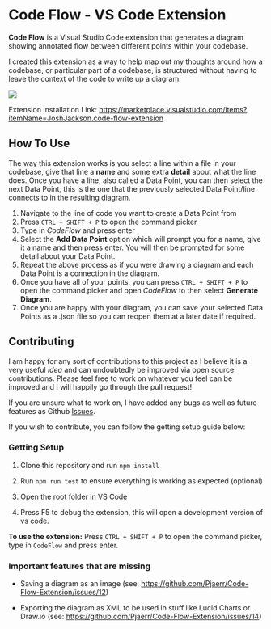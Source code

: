 # Code Flow - VS Code Extension

**Code Flow** is a Visual Studio Code extension that generates a diagram showing annotated flow between different points within your codebase.

I created this extension as a way to help map out my thoughts around how a codebase, or particular part of a codebase, is structured without having to leave the context of the code to write up a diagram.

![](https://media.giphy.com/media/THlJRdtu8OkSAhybNj/source.gif)

Extension Installation Link: https://marketplace.visualstudio.com/items?itemName=JoshJackson.code-flow-extension

## How To Use

The way this extension works is you select a line within a file in your codebase, give that line a **name** and some extra **detail** about what the line does. Once you have a line, also called a Data Point, you can then select the next Data Point, this is the one that the previously selected Data Point/line connects to in the resulting diagram.

1. Navigate to the line of code you want to create a Data Point from
1. Press `CTRL + SHIFT + P` to open the command picker
1. Type in _CodeFlow_ and press enter
1. Select the **Add Data Point** option which will prompt you for a name, give it a name and then press enter. You will then be prompted for some detail about your Data Point.
1. Repeat the above process as if you were drawing a diagram and each Data Point is a connection in the diagram.
1. Once you have all of your points, you can press `CTRL + SHIFT + P` to open the command picker and open _CodeFlow_ to then select **Generate Diagram**.
1. Once you are happy with your diagram, you can save your selected Data Points as a .json file so you can reopen them at a later date if required.

## Contributing

I am happy for any sort of contributions to this project as I believe it is a very useful _idea_ and can undoubtedly be improved via open source contributions. Please feel free to work on whatever you feel can be improved and I will happily go through the pull request!

If you are unsure what to work on, I have added any bugs as well as future features as Github [Issues](https://github.com/Pjaerr/Code-Flow-Extension/issues).

If you wish to contribute, you can follow the getting setup guide below:

### Getting Setup

1. Clone this repository and run `npm install`

2. Run `npm run test` to ensure everything is working as expected (optional)

3. Open the root folder in VS Code

4. Press F5 to debug the extension, this will open a development version of vs code.

**To use the extension:** Press `CTRL + SHIFT + P` to open the command picker, type in `CodeFlow` and press enter.

### Important features that are missing

- Saving a diagram as an image (see: https://github.com/Pjaerr/Code-Flow-Extension/issues/12)

- Exporting the diagram as XML to be used in stuff like Lucid Charts or Draw.io (see: https://github.com/Pjaerr/Code-Flow-Extension/issues/14)
